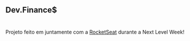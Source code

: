 ## Dev.Finance$
#
Projeto feito em juntamente com a [RocketSeat](https://www.rocketseat.com.br/) durante a Next Level Week!
